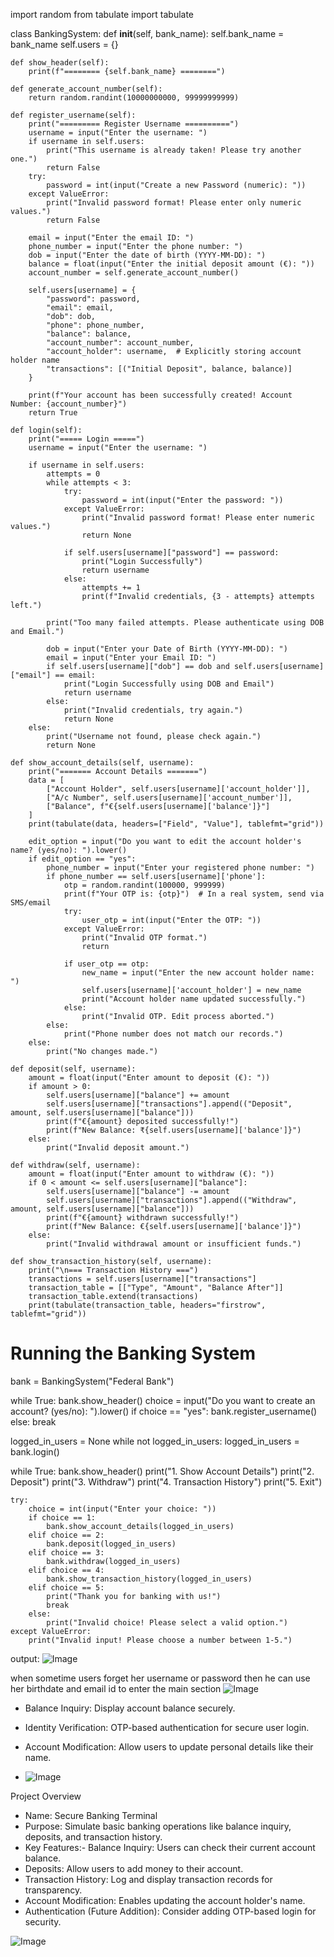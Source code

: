 import random
from tabulate import tabulate


class BankingSystem:
    def __init__(self, bank_name):
        self.bank_name = bank_name
        self.users = {}

    def show_header(self):
        print(f"======== {self.bank_name} ========")

    def generate_account_number(self):
        return random.randint(10000000000, 99999999999)

    def register_username(self):
        print("========= Register Username ==========")
        username = input("Enter the username: ")
        if username in self.users:
            print("This username is already taken! Please try another one.")
            return False
        try:
            password = int(input("Create a new Password (numeric): "))
        except ValueError:
            print("Invalid password format! Please enter only numeric values.")
            return False

        email = input("Enter the email ID: ")
        phone_number = input("Enter the phone number: ")
        dob = input("Enter the date of birth (YYYY-MM-DD): ")
        balance = float(input("Enter the initial deposit amount (€): "))
        account_number = self.generate_account_number()

        self.users[username] = {
            "password": password,
            "email": email,
            "dob": dob,
            "phone": phone_number,
            "balance": balance,
            "account_number": account_number,
            "account_holder": username,  # Explicitly storing account holder name
            "transactions": [("Initial Deposit", balance, balance)]
        }

        print(f"Your account has been successfully created! Account Number: {account_number}")
        return True

    def login(self):
        print("===== Login =====")
        username = input("Enter the username: ")

        if username in self.users:
            attempts = 0
            while attempts < 3:
                try:
                    password = int(input("Enter the password: "))
                except ValueError:
                    print("Invalid password format! Please enter numeric values.")
                    return None

                if self.users[username]["password"] == password:
                    print("Login Successfully")
                    return username
                else:
                    attempts += 1
                    print(f"Invalid credentials, {3 - attempts} attempts left.")

            print("Too many failed attempts. Please authenticate using DOB and Email.")

            dob = input("Enter your Date of Birth (YYYY-MM-DD): ")
            email = input("Enter your Email ID: ")
            if self.users[username]["dob"] == dob and self.users[username]["email"] == email:
                print("Login Successfully using DOB and Email")
                return username
            else:
                print("Invalid credentials, try again.")
                return None
        else:
            print("Username not found, please check again.")
            return None

    def show_account_details(self, username):
        print("======= Account Details =======")
        data = [
            ["Account Holder", self.users[username]['account_holder']],
            ["A/c Number", self.users[username]['account_number']],
            ["Balance", f"€{self.users[username]['balance']}"]
        ]
        print(tabulate(data, headers=["Field", "Value"], tablefmt="grid"))

        edit_option = input("Do you want to edit the account holder's name? (yes/no): ").lower()
        if edit_option == "yes":
            phone_number = input("Enter your registered phone number: ")
            if phone_number == self.users[username]['phone']:
                otp = random.randint(100000, 999999)
                print(f"Your OTP is: {otp}")  # In a real system, send via SMS/email
                try:
                    user_otp = int(input("Enter the OTP: "))
                except ValueError:
                    print("Invalid OTP format.")
                    return

                if user_otp == otp:
                    new_name = input("Enter the new account holder name: ")
                    self.users[username]['account_holder'] = new_name
                    print("Account holder name updated successfully.")
                else:
                    print("Invalid OTP. Edit process aborted.")
            else:
                print("Phone number does not match our records.")
        else:
            print("No changes made.")

    def deposit(self, username):
        amount = float(input("Enter amount to deposit (€): "))
        if amount > 0:
            self.users[username]["balance"] += amount
            self.users[username]["transactions"].append(("Deposit", amount, self.users[username]["balance"]))
            print(f"€{amount} deposited successfully!")
            print(f"New Balance: ₹{self.users[username]['balance']}")
        else:
            print("Invalid deposit amount.")

    def withdraw(self, username):
        amount = float(input("Enter amount to withdraw (€): "))
        if 0 < amount <= self.users[username]["balance"]:
            self.users[username]["balance"] -= amount
            self.users[username]["transactions"].append(("Withdraw", amount, self.users[username]["balance"]))
            print(f"€{amount} withdrawn successfully!")
            print(f"New Balance: €{self.users[username]['balance']}")
        else:
            print("Invalid withdrawal amount or insufficient funds.")

    def show_transaction_history(self, username):
        print("\n=== Transaction History ===")
        transactions = self.users[username]["transactions"]
        transaction_table = [["Type", "Amount", "Balance After"]]
        transaction_table.extend(transactions)
        print(tabulate(transaction_table, headers="firstrow", tablefmt="grid"))


# Running the Banking System
bank = BankingSystem("Federal Bank")

while True:
    bank.show_header()
    choice = input("Do you want to create an account? (yes/no): ").lower()
    if choice == "yes":
        bank.register_username()
    else:
        break

logged_in_users = None
while not logged_in_users:
    logged_in_users = bank.login()

while True:
    bank.show_header()
    print("1. Show Account Details")
    print("2. Deposit")
    print("3. Withdraw")
    print("4. Transaction History")
    print("5. Exit")

    try:
        choice = int(input("Enter your choice: "))
        if choice == 1:
            bank.show_account_details(logged_in_users)
        elif choice == 2:
            bank.deposit(logged_in_users)
        elif choice == 3:
            bank.withdraw(logged_in_users)
        elif choice == 4:
            bank.show_transaction_history(logged_in_users)
        elif choice == 5:
            print("Thank you for banking with us!")
            break
        else:
            print("Invalid choice! Please select a valid option.")
    except ValueError:
        print("Invalid input! Please choose a number between 1-5.")

output:
![Image](https://github.com/user-attachments/assets/1f708388-f766-4ea8-8585-7810b5b6c8fd)

when sometime users forget her username or password then he can use her birthdate and email id to enter the main section
![Image](https://github.com/user-attachments/assets/15948634-6246-4e44-b47b-0fbb496ecdb0)

- Balance Inquiry: Display account balance securely.
- Identity Verification: OTP-based authentication for secure user login.
- Account Modification: Allow users to update personal details like their name.

- ![Image](https://github.com/user-attachments/assets/17fc74b0-5ca4-4cae-a231-228879c4e818)

Project Overview
- Name: Secure Banking Terminal
- Purpose: Simulate basic banking operations like balance inquiry, deposits, and transaction history.
- Key Features:- Balance Inquiry: Users can check their current account balance.
- Deposits: Allow users to add money to their account.
- Transaction History: Log and display transaction records for transparency.
- Account Modification: Enables updating the account holder's name.
- Authentication (Future Addition): Consider adding OTP-based login for security.

![Image](https://github.com/user-attachments/assets/dff7194d-0ef3-47ba-9dcc-b723e8c7e865)







